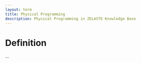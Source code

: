 ```yaml
---
layout: term
title: Physical Programming
description: Physical Programming in ZELASTO Knowledge Base
---
```


# Definition
...
